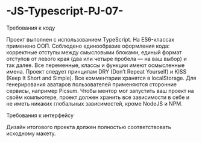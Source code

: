 # -JS-Typescript-PJ-07-
Требования к коду

Проект выполнен с использованием TypeScript.
На ES6-классах применено ООП.
Соблюдено единообразие оформления кода: корректные отступы между смысловыми блоками, единый формат отступов от левого края (два или четыре пробела — на ваш выбор) и так далее.
Все переменные, классы и функции имеют осмысленные имена.
Проект следует принципам DRY (Don’t Repeat Yourself) и KISS (Keep It Short and Simple).
Все комментарии хранятся в localStorage.
Для генерирования аватаров пользователей применяются сторонние сервисы, например Picsum.
Чтобы ментор мог запустить ваш проект на своём компьютере, проект должен хранить все зависимости в себе и не иметь никаких глобальных зависимостей, кроме NodeJS и NPM.

Требования к интерфейсу

Дизайн итогового проекта должен полностью соответствовать исходному макету.
